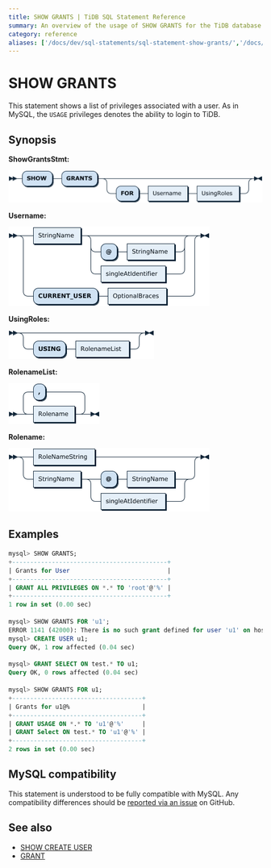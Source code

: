 ```yaml
---
title: SHOW GRANTS | TiDB SQL Statement Reference
summary: An overview of the usage of SHOW GRANTS for the TiDB database.
category: reference
aliases: ['/docs/dev/sql-statements/sql-statement-show-grants/','/docs/dev/reference/sql/statements/show-grants/']
---
```


# SHOW GRANTS

This statement shows a list of privileges associated with a user. As in MySQL, the `USAGE` privileges denotes the ability to login to TiDB.

## Synopsis

**ShowGrantsStmt:**

![ShowGrantsStmt](/media/sqlgram/ShowGrantsStmt.png)

**Username:**

![Username](/media/sqlgram/Username.png)

**UsingRoles:**

![UsingRoles](/media/sqlgram/UsingRoles.png)

**RolenameList:**

![RolenameList](/media/sqlgram/RolenameList.png)

**Rolename:**

![Rolename](/media/sqlgram/Rolename.png)

## Examples

```sql
mysql> SHOW GRANTS;
+-------------------------------------------+
| Grants for User                           |
+-------------------------------------------+
| GRANT ALL PRIVILEGES ON *.* TO 'root'@'%' |
+-------------------------------------------+
1 row in set (0.00 sec)

mysql> SHOW GRANTS FOR 'u1';
ERROR 1141 (42000): There is no such grant defined for user 'u1' on host '%'
mysql> CREATE USER u1;
Query OK, 1 row affected (0.04 sec)

mysql> GRANT SELECT ON test.* TO u1;
Query OK, 0 rows affected (0.04 sec)

mysql> SHOW GRANTS FOR u1;
+------------------------------------+
| Grants for u1@%                    |
+------------------------------------+
| GRANT USAGE ON *.* TO 'u1'@'%'     |
| GRANT Select ON test.* TO 'u1'@'%' |
+------------------------------------+
2 rows in set (0.00 sec)
```

## MySQL compatibility

This statement is understood to be fully compatible with MySQL. Any compatibility differences should be [reported via an issue](/report-issue.md) on GitHub.

## See also

* [SHOW CREATE USER](/sql-statements/sql-statement-show-create-user.md)
* [GRANT](/sql-statements/sql-statement-grant-privileges.md)

